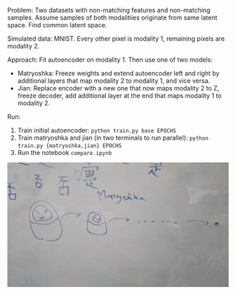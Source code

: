 Problem: Two datasets with non-matching features and non-matching samples. 
Assume samples of both modalitiies originate from same latent space.
Find common latent space.

Simulated data: MNIST. Every other pixel is modality 1, remaining pixels are modality 2.

Approach: Fit autoencoder on modality 1. Then use one of two models:
- Matryoshka: Freeze weights and extend autoencoder left and right by additional layers that map modality 2 to modality 1, and vice versa.  
- Jian: Replace encoder with a new one that now maps modality 2 to Z, freeze decoder, add additional layer at the end that maps modality 1 to modality 2.

Run:
1. Train initial autoencoder: `python train.py base EPOCHS`
2. Train matryoshka and jian (in two terminals to run parallel): `python train.py {matryoshka,jian} EPOCHS` 
3. Run the notebook `compare.ipynb`

![](./matryoshka.jpeg)
